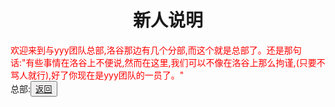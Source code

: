 <html>
		<head>
						<title>xinrenshuoming</title>
						<style type="text/css">
						<!--
								.red{color:#FF0000}
								green{color:#00FF00}
								.purple{color: #FF00FF}
						-->
						</style>
		</head>
		<body>
				<body background="https://i.loli.net/2019/08/25/FTjhciRBAeWvgks.png">
				<h1><center>新人说明</center></h1>
				<div class="red">欢迎来到与yyy团队总部,洛谷那边有几个分部,而这个就是总部了。还是那句话:"有些事情在洛谷上不便说,然而在这里,我们可以不像在洛谷上那么拘谨,(只要不骂人就行),好了你现在是yyy团队的一员了。"</div>
				<div>总部:<button title="back"><a href="https://zhouningyuan1234.github.io/yyytuandui/">返回</a></button></div>
		</body>
</html>
